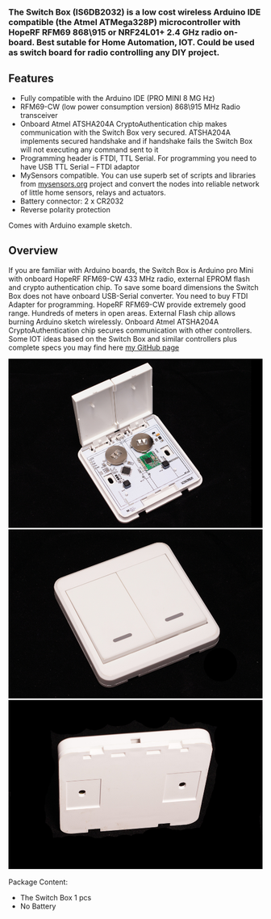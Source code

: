 

### The Switch Box (IS6DB2032) is a low cost wireless Arduino IDE compatible (the Atmel ATMega328P) microcontroller with HopeRF RFM69 868\915 or NRF24L01+ 2.4 GHz radio on-board. Best sutable for Home Automation, IOT. Could be used as switch board for radio controlling any DIY project. 

## Features
- Fully compatible with the Arduino IDE (PRO MINI 8 MG Hz)
- RFM69-CW (low power consumption version) 868\915 MHz Radio transceiver
- Onboard Atmel ATSHA204A CryptoAuthentication chip makes communication with the Switch Box very secured. ATSHA204A implements secured handshake and if handshake fails the Switch Box will not executing any command sent to it
- Programming header is FTDI, TTL Serial. For programming you need to have USB TTL Serial – FTDI adaptor
- MySensors compatible. You can use superb set of scripts and libraries from [mysensors.org](http://www.mysensors.org) project  and convert the nodes into reliable network of little home sensors, relays and actuators.
- Battery connector: 2 x CR2032
- Reverse polarity protection

Comes with Arduino example sketch.

## Overview
If you are familiar with Arduino boards, the Switch Box is Arduino pro Mini with onboard HopeRF RFM69-CW 433 MHz radio, external EPROM flash and crypto authentication chip. To save some board dimensions the Switch Box does not have onboard USB-Serial converter. You need to buy FTDI Adapter for programming. HopeRF RFM69-CW provide extremely good range. Hundreds of meters in open areas. External Flash chip allows burning Arduino sketch wirelessly. Onboard Atmel ATSHA204A CryptoAuthentication chip secures communication with other controllers. Some IOT ideas based on the Switch Box and similar controllers plus complete specs you may find here [my GitHub page](https://github.com/EasySensors/switchBox)

![arduino Switch Box](https://github.com/EasySensors/switchBox/blob/master/pics/arduino-Switch-Box-2.jpg?raw=true)
![arduino Switch Box](https://github.com/EasySensors/switchBox/blob/master/pics/arduino-Switch-Box-21.jpg?raw=true)
![arduino Switch Box](https://github.com/EasySensors/switchBox/blob/master/pics/arduino-Switch-Box-22.jpg?raw=true)

Package Content:
- The Switch Box 1 pcs  
- No Battery
